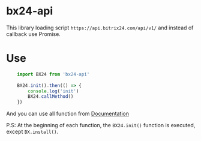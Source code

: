 # bx24-api
This library loading script `https://api.bitrix24.com/api/v1/` and instead of callback use Promise.

# Use

```javascript
    import BX24 from 'bx24-api'
    
    BX24.init().then(() => {
        console.log('init')
        BX24.callMethod()
    })
```

And you can use all function from [Documentation](https://dev.1c-bitrix.ru/rest_help/js_library/index.php) 

P.S: At the beginning of each function, the `BX24.init()` function is executed, except `BX.install()`.
